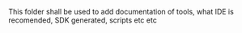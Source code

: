 This folder shall be used to add documentation of tools, what IDE is recomended, SDK generated, scripts etc etc